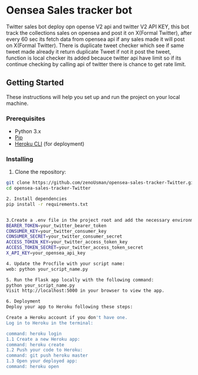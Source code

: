 # Oensea Sales tracker bot 

Twitter sales bot deploy opn opense V2 api and twitter V2 API KEY, this bot track the collections sales on opensea and post it on X(Formal Twitter), after every 60 sec its fetch data from opensea api if any sales made it will post on X(Formal Twitter). There is duplicate tweet checker which see if same tweet made already it return duplicate Tweet if not it post the tweet, function is local checker its added becauce twitter api have limit so if its continue checking by calling api of twitter there is chance to get rate limit.

## Getting Started

These instructions will help you set up and run the project on your local machine.

### Prerequisites

- Python 3.x
- [Pip](https://pip.pypa.io/en/stable/installation/)
- [Heroku CLI](https://devcenter.heroku.com/articles/heroku-cli) (for deployment)

### Installing

1. Clone the repository:

```bash
git clone https://github.com/zenoUsman/opensea-sales-tracker-Twitter.git
cd opensea-sales-tracker-Twitter

2. Install dependencies 
pip install -r requirements.txt


3.Create a .env file in the project root and add the necessary environment variables:
BEARER_TOKEN=your_twitter_bearer_token
CONSUMER_KEY=your_twitter_consumer_key
CONSUMER_SECRET=your_twitter_consumer_secret
ACCESS_TOKEN_KEY=your_twitter_access_token_key
ACCESS_TOKEN_SECRET=your_twitter_access_token_secret
X_API_KEY=your_opensea_api_key

4. Update the Procfile with your script name:
web: python your_script_name.py

5. Run the Flask app locally with the following command:
python your_script_name.py
Visit http://localhost:5000 in your browser to view the app.

6. Deployment
Deploy your app to Heroku following these steps:

Create a Heroku account if you don't have one.
Log in to Heroku in the terminal:

command: heroku login
1.1 Create a new Heroku app:
command: heroku create
1.2 Push your code to Heroku:
command: git push heroku master
1.3 Open your deployed app:
command: heroku open
